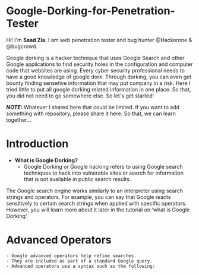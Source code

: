 # Google-Dorking-for-Penetration-Tester

Hi! I'm **Saad Zia**. I am web penetration tester and bug hunter @Hackerone & @bugcrowd.

Google dorking is a hacker technique that uses Google Search and other Google applications to find security holes in the configuration and computer code that websites are using. Every cyber security professional needs to have a good knowledge of google dork. Through dorking, you can even get bounty finding sensetive information that may put company in a risk. Here I tried little to put all google dorking related information in one place. So that, you did not need to go somewhere else. So let's get started!  

***NOTE:*** Whatever I shared here that could be limited. If you want to add something with repository, please share it here. So that, we can learn together...

# Introduction

 - **What is Google Dorking?**
      -  Google Dorking or Google hacking refers to using Google search techniques to hack into vulnerable sites or search for information that is not available in public search results.

The Google search engine works similarly to an interpreter using search strings and operators. For example, you can say that Google reacts sensitively to certain search strings when applied with specific operators. However, you will learn more about it later in the tutorial on ‘what is Google Dorking’.

# Advanced Operators
    - Google advanced operators help refine searches. 
    - They are included as part of a standard Google query.
    - Advanced operators use a syntax such as the following:    

